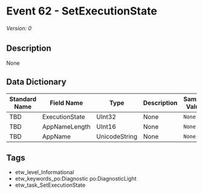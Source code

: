 # Event 62 - SetExecutionState
###### Version: 0

## Description
None

## Data Dictionary
|Standard Name|Field Name|Type|Description|Sample Value|
|---|---|---|---|---|
|TBD|ExecutionState|UInt32|None|`None`|
|TBD|AppNameLength|UInt16|None|`None`|
|TBD|AppName|UnicodeString|None|`None`|

## Tags
* etw_level_Informational
* etw_keywords_po:Diagnostic po:DiagnosticLight
* etw_task_SetExecutionState